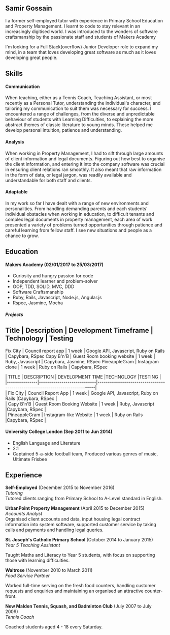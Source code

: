 ## Samir Gossain

I a former self-employed tutor with experience in Primary School Education and Property Management. I learnt to code to stay relevant in an increasingly digitised world. I was introduced to the wonders of software craftsmanship by the passionate staff and students of Makers Academy

I'm looking for a Full Stack(overflow) Junior Developer role to expand my mind, in a team that loves developing great software as much as it loves developing great people.

## Skills

#### Communication

When teaching, either as a Tennis Coach, Teaching Assistant, or most recently as a Personal Tutor, understanding the individual's character, and tailoring my communication to suit them was necessary for success. I encountered a range of challenges, from the diverse and unpredictable behaviour of students with Learning Difficulties, to explaining the more abstract themes of classic literature to young minds. These helped me develop personal intuition, patience and understanding.  

#### Analysis

When working in Property Management, I had to sift through large amounts of client information and legal documents. Figuring out how best to organise the client information, and entering it into the company software was crucial in ensuring client relations ran smoothly. It also meant that raw information in the form of data, or legal jargon, was readily available and understandable for both staff and clients.


#### Adaptable

In my work so far I have dealt with a range of new environments and personalities. From handling demanding parents and each students' individual obstacles when working in education, to difficult tenants and complex legal documents in property management, each area of work presented a variety of problems turned opportunities through patience and careful learning from fellow staff. I see new situations and people as a chance to grow.


## Education

#### Makers Academy (02/01/2017 to 25/03/2017)

- Curiosity and hungry passion for code
- Independent learner and problem-solver
- OOP, TDD, SOLID, MVC, DDD
- Software Craftsmanship
- Ruby, Rails, Javascript, Node.js, Angular.js
- Rspec, Jasmine, Mocha

##### Projects
Title | Description | Development Timeframe | Technology | Testing
------------------------------------------------------------------
Fix City | Council report app | 1 week | Google API, Javascript, Ruby on Rails | Capybara, RSpec
Capy B'n'B | Guest Room booking website | 1 week | Ruby, Javascript | Capybara, Jasmine, RSpec
PineappleGram | Instagram clone | 1 week | Ruby on Rails | Capybara, RSpec

| TITLE         | DESCRIPTION                | DEVELOPMENT TIME  |TECHNOLOGY                             |TESTING          | 		
|---------------|----------------------------|-----------------------------------------------------------------------------| 		
| Fix City      | Council Report App         | 1 week            | Google API, Javascript, Ruby on Rails |Capybara, RSpec  | 		
| Capy B'n'B    | Guest Room Booking Website | 1 week            | Ruby, Javascript                      |Capybara, RSpec  | 		
| PineappleGram | Instagram-like Website     | 1 week            | Ruby on Rails                         |Capybara, RSpec  |


#### University College London (Sep 2011 to Jun 2014)

- English Language and Literature
- 2:1
- Captained 5-a-side football team, Produced various genres of music, Ultimate Frisbee

## Experience

**Self-Employed** (December 2015 to November 2016)    
*Tutoring*  
Tutored clients ranging from Primary School to A-Level standard in English.

**UrbanPoint Property Management** (April 2015 to December 2015)   
*Accounts Analyst*  
Organised client accounts and data, input housing legal contract information into system software, supported customer service by taking calls and payments and handling legal queries.

**St. Joseph's Catholic Primary School** (October 2014 to January 2015)   
*Year 5 Teaching Assistant*

Taught Maths and Literacy to Year 5 students, with focus on supporting those with learning difficulties.

**Waitrose** (November 2010 to March 2011)   
*Food Service Partner*

Worked full-time serving on the fresh food counters, handling customer requests and enquiries and maintaining an organised an attractive counter-front.

**New Malden Tennis, Squash, and Badminton Club** (July 2007 to July 2009)   
*Tennis Coach*

Coached students aged 4 - 18 every Saturday.
